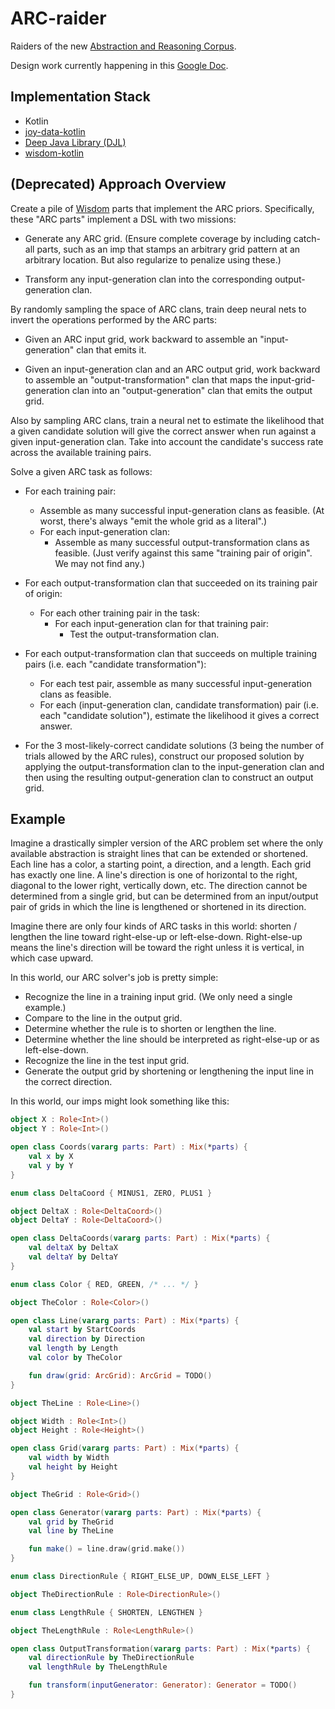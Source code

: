 # ARC-raider

Raiders of the new [Abstraction and Reasoning Corpus](https://github.com/fchollet/ARC).

Design work currently happening in this
[Google Doc](https://docs.google.com/document/d/11_GscmgLro_pU52z3FmWVsNtzItZaUvL9QVhNcfZo8E/edit?usp=sharing).

## Implementation Stack

* Kotlin
* [joy-data-kotlin](https://github.com/joy-prime/joy-data-kotlin)
* [Deep Java Library (DJL)](https://djl.ai/)  
* [wisdom-kotlin](https://github.com/wisdom-parts/wisdom-kotlin)

## (Deprecated) Approach Overview

Create a pile of [Wisdom](https://github.com/wisdom-parts/wisdom-kotlin) parts that implement the ARC priors.
Specifically, these "ARC parts" implement a DSL with two missions:

* Generate any ARC grid. (Ensure complete coverage by including catch-all parts, such as an imp that stamps an 
  arbitrary grid pattern at an arbitrary location. But also regularize to penalize using these.)
  
* Transform any input-generation clan into the corresponding output-generation clan.
  
By randomly sampling the space of ARC clans, train deep neural nets to invert the operations performed by the
ARC parts:

* Given an ARC input grid, work backward to assemble an "input-generation" clan that emits it.

* Given an input-generation clan and an ARC output grid, work backward to assemble an "output-transformation" clan
  that maps the input-grid-generation clan into an "output-generation" clan that emits the output grid.
  
Also by sampling ARC clans, train a neural net to estimate the likelihood that a given candidate solution 
will give the correct answer when run against a given input-generation clan. Take into account the candidate's 
success rate across the available training pairs.
  
Solve a given ARC task as follows:

* For each training pair:
  * Assemble as many successful input-generation clans as feasible. 
    (At worst, there's always "emit the whole grid as a literal".)
  * For each input-generation clan:
    * Assemble as many successful output-transformation clans as feasible.
      (Just verify against this same "training pair of origin". We may not find any.)

* For each output-transformation clan that succeeded on its training pair of origin:
  * For each other training pair in the task:
    * For each input-generation clan for that training pair:
      * Test the output-transformation clan.
      
* For each output-transformation clan that succeeds on multiple training pairs (i.e. each "candidate transformation"):
  * For each test pair, assemble as many successful input-generation clans as feasible.
  * For each (input-generation clan, candidate transformation) pair (i.e. each "candidate solution"), estimate the
    likelihood it gives a correct answer.
      
* For the 3 most-likely-correct candidate solutions (3 being the number of trials allowed by the ARC rules), 
  construct our proposed solution by applying the output-transformation clan to the input-generation clan and 
  then using the resulting output-generation clan to construct an output grid.
        
## Example

Imagine a drastically simpler version of the ARC problem set where the only available abstraction is straight lines
that can be extended or shortened. Each line has a color, a starting point, a direction, and a length. 
Each grid has exactly one line. A line's direction is one of horizontal to the right, diagonal to the lower right, 
vertically down, etc. The direction cannot be determined from a single grid, but can be determined from an input/output 
pair of grids in which the line is lengthened or shortened in its direction. 

Imagine there are only four kinds of ARC tasks in this world: 
shorten / lengthen the line toward right-else-up or left-else-down.
Right-else-up means the line's direction will be toward the right unless it is vertical, in which case upward.

In this world, our ARC solver's job is pretty simple:
* Recognize the line in a training input grid. (We only need a single example.)
* Compare to the line in the output grid.
* Determine whether the rule is to shorten or lengthen the line.
* Determine whether the line should be interpreted as right-else-up or as left-else-down.
* Recognize the line in the test input grid.
* Generate the output grid by shortening or lengthening the input line in the correct direction.

In this world, our imps might look something like this:

```kotlin
object X : Role<Int>()
object Y : Role<Int>()

open class Coords(vararg parts: Part) : Mix(*parts) {
    val x by X
    val y by Y 
}

enum class DeltaCoord { MINUS1, ZERO, PLUS1 }

object DeltaX : Role<DeltaCoord>()
object DeltaY : Role<DeltaCoord>()

open class DeltaCoords(vararg parts: Part) : Mix(*parts) {
    val deltaX by DeltaX
    val deltaY by DeltaY 
}

enum class Color { RED, GREEN, /* ... */ }

object TheColor : Role<Color>()

open class Line(vararg parts: Part) : Mix(*parts) {
    val start by StartCoords
    val direction by Direction
    val length by Length
    val color by TheColor

    fun draw(grid: ArcGrid): ArcGrid = TODO()
}

object TheLine : Role<Line>()

object Width : Role<Int>()
object Height : Role<Height>()

open class Grid(vararg parts: Part) : Mix(*parts) {
    val width by Width
    val height by Height
}

object TheGrid : Role<Grid>()

open class Generator(vararg parts: Part) : Mix(*parts) {
    val grid by TheGrid
    val line by TheLine

    fun make() = line.draw(grid.make())
}

enum class DirectionRule { RIGHT_ELSE_UP, DOWN_ELSE_LEFT }

object TheDirectionRule : Role<DirectionRule>() 

enum class LengthRule { SHORTEN, LENGTHEN }

object TheLengthRule : Role<LengthRule>() 

open class OutputTransformation(vararg parts: Part) : Mix(*parts) {
    val directionRule by TheDirectionRule
    val lengthRule by TheLengthRule

    fun transform(inputGenerator: Generator): Generator = TODO()
}
```


